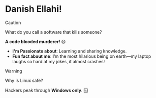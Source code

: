 # Danish Ellahi!
> [!CAUTION]
> What do you call a software that kills someone?
> 
> **A code blooded murderer!** 😆

- **I'm Passionate about**: Learning and sharing knowledge.
- **Fun fact about me**: I’m the most hilarious being on earth—my laptop laughs so hard at my jokes, it almost crashes!

> [!WARNING]
> Why is Linux safe?
> 
> Hackers peak through **Windows only**. 🪟
